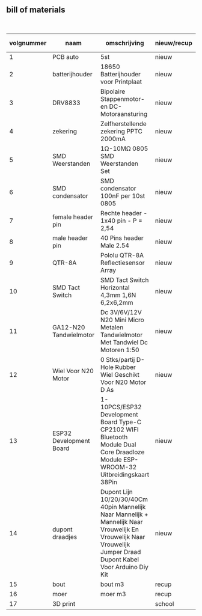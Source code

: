 ## bill of materials
<br />

|volgnummer|naam|omschrijving|nieuw/recup|kostprijs/stuk (euro)|aantal|subtotaal (euro)|
|----------|----|------------|-----------|---------|------|---------|
|         1|PCB auto|5st            |nieuw|7.8|1|7.8|
|2|batterijhouder|18650 Batterijhouder voor Printplaat|nieuw|1.24|2|2.48|
|3|DRV8833|Bipolaire Stappenmotor- en DC-Motoraansturing|nieuw|2.48|1|2.48|
|4|zekering|Zelfherstellende zekering PPTC 2000mA|nieuw|1.07|1|1.07|
|5|SMD Weerstanden|1Ω-10MΩ 0805 SMD Weerstanden Set|nieuw|6.61|1|6.61|
|6|SMD condensator|SMD condensator 100nF per 10st 0805|nieuw|1.21|1|1.21|
|7|female header pin|Rechte header - 1x40 pin - P = 2,54|nieuw|1.5|3|4.5|
|8|male header pin|40 Pins header Male 2.54|nieuw|0.33|1|0.33|
|9|QTR-8A|Pololu QTR-8A Reflectiesensor Array|nieuw|11.47|1|11.47|
|10|SMD Tact Switch|SMD Tact Switch Horizontal 4,3mm 1,6N 6,2x6,2mm|nieuw|0.46|2|0.92|
|11|GA12-N20 Tandwielmotor|Dc 3V/6V/12V N20 Mini Micro Metalen Tandwielmotor Met Tandwiel Dc Motoren 1:50|nieuw|3.41|2|6.28|
|12|Wiel Voor N20 Motor|0 Stks/partij D-Hole Rubber Wiel Geschikt Voor N20 Motor D As|nieuw|0.93|1|0.93
|13|ESP32 Development Board|1-10PCS/ESP32 Development Board Type-C CP2102 WIFI Bluetooth Module Dual Core Draadloze Module ESP-WROOM-32 Uitbreidingskaart 38Pin|nieuw|4.82|1|4.82|
|14|dupont draadjes|Dupont Lijn 10/20/30/40Cm 40pin Mannelijk Naar Mannelijk + Mannelijk Naar Vrouwelijk En Vrouwelijk Naar Vrouwelijk Jumper Draad Dupont Kabel Voor Arduino Diy Kit|nieuw|2.03|1|2.03|
|          15|bout|bout m3|recup| |1| |
|          16|moer|moer m3|recup| |1| |
|17|3D print||school||1||

